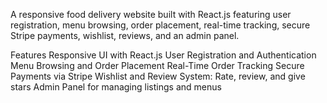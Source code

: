 A responsive food delivery website built with React.js featuring user registration, menu browsing, order placement, real-time tracking, secure Stripe payments, wishlist, reviews, and an admin panel.

Features
Responsive UI with React.js
User Registration and Authentication
Menu Browsing and Order Placement
Real-Time Order Tracking
Secure Payments via Stripe
Wishlist and Review System: Rate, review, and give stars
Admin Panel for managing listings and menus
